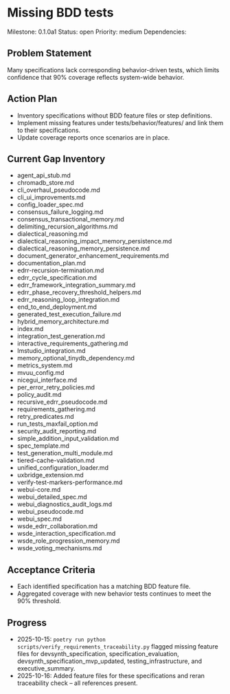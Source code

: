 # Missing BDD tests
Milestone: 0.1.0a1
Status: open
Priority: medium
Dependencies:

## Problem Statement
Many specifications lack corresponding behavior-driven tests, which limits confidence that 90% coverage reflects system-wide behavior.

## Action Plan
- Inventory specifications without BDD feature files or step definitions.
- Implement missing features under tests/behavior/features/ and link them to their specifications.
- Update coverage reports once scenarios are in place.

## Current Gap Inventory
- agent_api_stub.md
- chromadb_store.md
- cli_overhaul_pseudocode.md
- cli_ui_improvements.md
- config_loader_spec.md
- consensus_failure_logging.md
- consensus_transactional_memory.md
- delimiting_recursion_algorithms.md
- dialectical_reasoning.md
- dialectical_reasoning_impact_memory_persistence.md
- dialectical_reasoning_memory_persistence.md
- document_generator_enhancement_requirements.md
- documentation_plan.md
- edrr-recursion-termination.md
- edrr_cycle_specification.md
- edrr_framework_integration_summary.md
- edrr_phase_recovery_threshold_helpers.md
- edrr_reasoning_loop_integration.md
- end_to_end_deployment.md
- generated_test_execution_failure.md
- hybrid_memory_architecture.md
- index.md
- integration_test_generation.md
- interactive_requirements_gathering.md
- lmstudio_integration.md
- memory_optional_tinydb_dependency.md
- metrics_system.md
- mvuu_config.md
- nicegui_interface.md
- per_error_retry_policies.md
- policy_audit.md
- recursive_edrr_pseudocode.md
- requirements_gathering.md
- retry_predicates.md
- run_tests_maxfail_option.md
- security_audit_reporting.md
- simple_addition_input_validation.md
- spec_template.md
- test_generation_multi_module.md
- tiered-cache-validation.md
- unified_configuration_loader.md
- uxbridge_extension.md
- verify-test-markers-performance.md
- webui-core.md
- webui_detailed_spec.md
- webui_diagnostics_audit_logs.md
- webui_pseudocode.md
- webui_spec.md
- wsde_edrr_collaboration.md
- wsde_interaction_specification.md
- wsde_role_progression_memory.md
- wsde_voting_mechanisms.md

## Acceptance Criteria
- Each identified specification has a matching BDD feature file.
- Aggregated coverage with new behavior tests continues to meet the 90% threshold.

## Progress
- 2025-10-15: `poetry run python scripts/verify_requirements_traceability.py` flagged missing feature files for devsynth_specification, specification_evaluation, devsynth_specification_mvp_updated, testing_infrastructure, and executive_summary.
- 2025-10-16: Added feature files for these specifications and reran traceability check – all references present.
